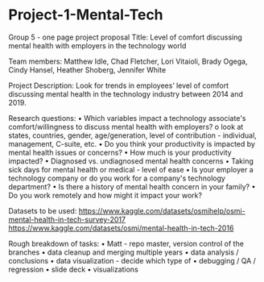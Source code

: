 # Project-1-Mental-Tech
Group 5 - one page project proposal
Title: Level of comfort discussing mental health with employers in the technology world

Team members: Matthew Idle, Chad Fletcher, Lori Vitaioli, Brady Ogega, Cindy Hansel, Heather Shoberg, Jennifer White

Project Description: Look for trends in employees’ level of comfort discussing mental health in the technology industry between 2014 and 2019.

Research questions:
•	Which variables impact a technology associate's comfort/willingness to discuss mental health with employers?
    o look at states, countries, gender, age/generation, level of contribution - individual, management, C-suite, etc.
•	Do you think your productivity is impacted by mental health issues or concerns?
•	How much is your productivity impacted?
•	Diagnosed vs. undiagnosed mental health concerns
•	Taking sick days for mental health or medical - level of ease
•	Is your employer a technology company or do you work for a company's technology department?
•	Is there a history of mental health concern in your family?
•	Do you work remotely and how might it impact your work?

Datasets to be used: 
https://www.kaggle.com/datasets/osmihelp/osmi-mental-health-in-tech-survey-2017
https://www.kaggle.com/datasets/osmi/mental-health-in-tech-2016

Rough breakdown of tasks:
•	Matt - repo master, version control of the branches
•	data cleanup and merging multiple years
•	data analysis / conclusions
•	data visualization - decide which type of 
•	debugging / QA / regression
•	slide deck
•	visualizations
